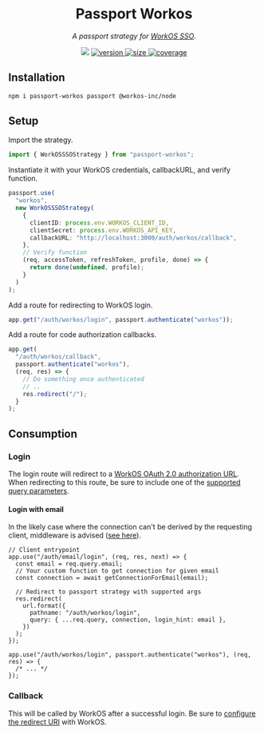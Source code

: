 <h1 align="center">Passport Workos</h1>
<p align="center"><i>A passport strategy for <a href="https://workos.com/docs/reference/sso">WorkOS SSO</a>.</i></p>

<p align="center">
  <img src="https://img.shields.io/github/checks-status/andyrichardson/passport-workos/master.svg" />
  <a href="https://npmjs.com/package/passport-workos">
    <img src="https://img.shields.io/npm/v/passport-workos.svg" alt="version" />
  </a>
  <a href="https://bundlephobia.com/result?p=passport-workos">
    <img src="https://img.shields.io/bundlephobia/minzip/passport-workos.svg" alt="size" />
  </a>
  <a href="https://codecov.io/gh/andyrichardson/passport-workos">
    <img src="https://img.shields.io/codecov/c/github/andyrichardson/passport-workos.svg" alt="coverage">
  </a>
</p>

## Installation

```sh
npm i passport-workos passport @workos-inc/node
```

## Setup

Import the strategy.

```ts
import { WorkOSSSOStrategy } from "passport-workos";
```

Instantiate it with your WorkOS credentials, callbackURL, and verify function.

```ts
passport.use(
  "workos",
  new WorkOSSSOStrategy(
    {
      clientID: process.env.WORKOS_CLIENT_ID,
      clientSecret: process.env.WORKOS_API_KEY,
      callbackURL: "http://localhost:3000/auth/workos/callback",
    },
    // Verify function
    (req, accessToken, refreshToken, profile, done) => {
      return done(undefined, profile);
    }
  )
);
```

Add a route for redirecting to WorkOS login.

```ts
app.get("/auth/workos/login", passport.authenticate("workos"));
```

Add a route for code authorization callbacks.

```ts
app.get(
  "/auth/workos/callback",
  passport.authenticate("workos"),
  (req, res) => {
    // Do something once authenticated
    // ..
    res.redirect("/");
  }
);
```

## Consumption

### Login

The login route will redirect to a [WorkOS OAuth 2.0 authorization URL](https://workos.com/docs/reference/sso/get-authorization-url). When redirecting to this route, be sure to include one of the [supported query parameters](https://workos.com/docs/reference/sso/get-authorization-url).

#### Login with email

In the likely case where the connection can't be derived by the requesting client, middleware is advised ([see here](https://github.com/andyrichardson/passport-workos/pull/15#issuecomment-1300526716)).

```tsx
// Client entrypoint
app.use("/auth/email/login", (req, res, next) => {
  const email = req.query.email;
  // Your custom function to get connection for given email
  const connection = await getConnectionForEmail(email);

  // Redirect to passport strategy with supported args
  res.redirect(
    url.format({
      pathname: "/auth/workos/login",
      query: { ...req.query, connection, login_hint: email },
    })
  );
});

app.use("/auth/workos/login", passport.authenticate("workos"), (req, res) => {
  /* ... */
});
```

### Callback

This will be called by WorkOS after a successful login. Be sure to [configure the redirect URI](https://workos.com/docs/reference/sso/redirect-uri) with WorkOS.
